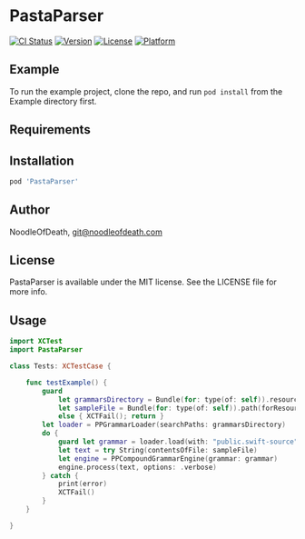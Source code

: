 # PastaParser

[![CI Status](https://img.shields.io/travis/NoodleOfDeath/PastaParser.svg?style=flat)](https://travis-ci.org/NoodleOfDeath/PastaParser)
[![Version](https://img.shields.io/cocoapods/v/PastaParser.svg?style=flat)](https://cocoapods.org/pods/PastaParser)
[![License](https://img.shields.io/cocoapods/l/PastaParser.svg?style=flat)](https://cocoapods.org/pods/PastaParser)
[![Platform](https://img.shields.io/cocoapods/p/PastaParser.svg?style=flat)](https://cocoapods.org/pods/PastaParser)

## Example

To run the example project, clone the repo, and run `pod install` from the Example directory first.

## Requirements

## Installation

```ruby
pod 'PastaParser'
```

## Author

NoodleOfDeath, git@noodleofdeath.com

## License

PastaParser is available under the MIT license. See the LICENSE file for more info.

## Usage

```swift
import XCTest
import PastaParser

class Tests: XCTestCase {

    func testExample() {
        guard
            let grammarsDirectory = Bundle(for: type(of: self)).resourcePath?.ns.appendingPathComponent("grammars"),
            let sampleFile = Bundle(for: type(of: self)).path(forResource: "samples/Test", ofType: "swift")
            else { XCTFail(); return }
        let loader = PPGrammarLoader(searchPaths: grammarsDirectory)
        do {
            guard let grammar = loader.load(with: "public.swift-source") else { XCTFail(); return }
            let text = try String(contentsOfFile: sampleFile)
            let engine = PPCompoundGrammarEngine(grammar: grammar)
            engine.process(text, options: .verbose)
        } catch {
            print(error)
            XCTFail()
        }
    }

}
```

